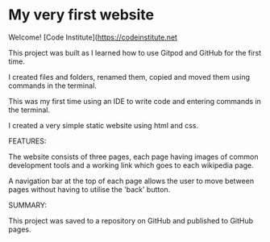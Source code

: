 # My very first website

Welcome! [Code Institute](https://codeinstitute.net

This project was built as I learned how to use Gitpod and GitHub for the first time.

I created files and folders, renamed them, copied and moved them using commands in the terminal.

This was my first time using an IDE to write code and entering commands in the terminal.

I created a very simple static website using html and css.


FEATURES:

The website consists of three pages, each page having images of common development tools and a working link which goes to each wikipedia page.

A navigation bar at the top of each page allows the user to move between pages without having to utilise the 'back' button.


SUMMARY:

This project was saved to a repository on GitHub and published to GitHub pages.
















